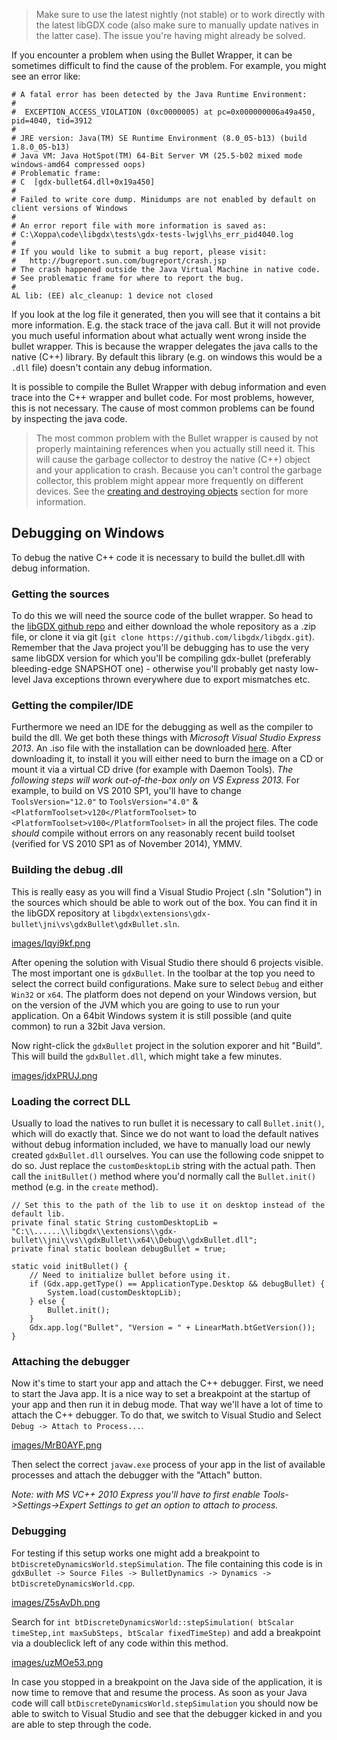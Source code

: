 > Make sure to use the latest nightly (not stable) or to work directly with the latest libGDX code (also make sure to manually update natives in the latter case). The issue you're having might already be solved.

If you encounter a problem when using the Bullet Wrapper, it can be sometimes difficult to find the cause of the problem. For example, you might see an error like:
```
# A fatal error has been detected by the Java Runtime Environment:
#
#  EXCEPTION_ACCESS_VIOLATION (0xc0000005) at pc=0x000000006a49a450, pid=4040, tid=3912
#
# JRE version: Java(TM) SE Runtime Environment (8.0_05-b13) (build 1.8.0_05-b13)
# Java VM: Java HotSpot(TM) 64-Bit Server VM (25.5-b02 mixed mode windows-amd64 compressed oops)
# Problematic frame:
# C  [gdx-bullet64.dll+0x19a450]
#
# Failed to write core dump. Minidumps are not enabled by default on client versions of Windows
#
# An error report file with more information is saved as:
# C:\Xoppa\code\libgdx\tests\gdx-tests-lwjgl\hs_err_pid4040.log
#
# If you would like to submit a bug report, please visit:
#   http://bugreport.sun.com/bugreport/crash.jsp
# The crash happened outside the Java Virtual Machine in native code.
# See problematic frame for where to report the bug.
#
AL lib: (EE) alc_cleanup: 1 device not closed
```
If you look at the log file it generated, then you will see that it contains a bit more information. E.g. the stack trace of the java call. But it will not provide you much useful information about what actually went wrong inside the bullet wrapper. This is because the wrapper delegates the java calls to the native (C++) library. By default this library (e.g. on windows this would be a `.dll` file) doesn't contain any debug information.

It is possible to compile the Bullet Wrapper with debug information and even trace into the C++ wrapper and bullet code. For most problems, however, this is not necessary. The cause of most common problems can be found by inspecting the java code.

> The most common problem with the Bullet wrapper is caused by not properly maintaining references when you actually still need it. This will cause the garbage collector to destroy the native (C++) object and your application to crash. Because you can't control the garbage collector, this problem might appear more frequently on different devices. See the [creating and destroying objects](https://github.com/libgdx/libgdx/wiki/Bullet%20Wrapper:%20Using%20the%20wrapper#creating-and-destroying-objects) section for more information.

Debugging on Windows
-----
To debug the native C++ code it is necessary to build the bullet.dll with debug information.

### Getting the sources ###
To do this we will need the source code of the bullet wrapper. So head to the [libGDX github repo](https://github.com/libgdx/libgdx) and either download the whole repository as a .zip file, or clone it via git (`git clone https://github.com/libgdx/libgdx.git`). Remember that the Java project you'll be debugging has to use the very same libGDX version for which you'll be compiling gdx-bullet (preferably bleeding-edge SNAPSHOT one) - otherwise you'll probably get nasty low-level Java exceptions thrown everywhere due to export mismatches etc.

### Getting the compiler/IDE ###
Furthermore we need an IDE for the debugging as well as the compiler to build the dll. We get both these things with *Microsoft Visual Studio Express 2013*. An .iso file with the installation can be downloaded [here](http://www.visualstudio.com/downloads/download-visual-studio-vs#d-express-windows-8). After downloading it, to install it you will either need to burn the image on a CD or mount it via a virtual CD drive (for example with Daemon Tools). *The following steps will work out-of-the-box only on VS Express 2013.* For example, to build on VS 2010 SP1, you'll have to change `ToolsVersion="12.0"` to `ToolsVersion="4.0"` & `<PlatformToolset>v120</PlatformToolset>` to `<PlatformToolset>v100</PlatformToolset>` in all the project files. The code *should* compile without errors on any reasonably recent build toolset (verified for VS 2010 SP1 as of November 2014), YMMV.

### Building the debug .dll ###
This is really easy as you will find a Visual Studio Project (.sln "Solution") in the sources which should be able to work out of the box. You can find it in the libGDX repository at `libgdx\extensions\gdx-bullet\jni\vs\gdxBullet\gdxBullet.sln`.

[images/Iqyi9kf.png](images/Iqyi9kf.png)

After opening the solution with Visual Studio there should 6 projects visible. The most important one is `gdxBullet`. In the toolbar at the top you need to select the correct build configurations. Make sure to select `Debug` and either `Win32` or `x64`. The platform does not depend on your Windows version, but on the version of the JVM which you are going to use to run your application. On a 64bit Windows system it is still possible (and quite common) to run a 32bit Java version.

Now right-click the `gdxBullet` project in the solution exporer and hit "Build". This will build the `gdxBullet.dll`, which might take a few minutes.

[images/jdxPRUJ.png](images/jdxPRUJ.png)

### Loading the correct DLL ###
Usually to load the natives to run bullet it is necessary to call `Bullet.init()`, which will do exactly that. Since we do not want to load the default natives without debug information included, we have to manually load our newly created `gdxBullet.dll` ourselves. You can use the following code snippet to do so. Just replace the `customDesktopLib` string with the actual path. Then call the `initBullet()` method where you'd normally call the `Bullet.init()` method (e.g. in the `create` method).

	// Set this to the path of the lib to use it on desktop instead of the default lib.
	private final static String customDesktopLib = "C:\\......\\libgdx\\extensions\\gdx-bullet\\jni\\vs\\gdxBullet\\x64\\Debug\\gdxBullet.dll";
	private final static boolean debugBullet = true;

	static void initBullet() {
		// Need to initialize bullet before using it.
		if (Gdx.app.getType() == ApplicationType.Desktop && debugBullet) {
			System.load(customDesktopLib);
		} else {
			Bullet.init();
		}
		Gdx.app.log("Bullet", "Version = " + LinearMath.btGetVersion());
	}

### Attaching the debugger ###
Now it's time to start your app and attach the C++ debugger. First, we need to start the Java app. It is a nice way to set a breakpoint at the startup of your app and then run it in debug mode. That way we'll have a lot of time to attach the C++ debugger. To do that, we switch to Visual Studio and Select `Debug -> Attach to Process...`.

[images/MrB0AYF.png](images/MrB0AYF.png)

Then select the correct `javaw.exe` process of your app in the list of available processes and attach the debugger with the "Attach" button.

*Note: with MS VC++ 2010 Express you'll have to first enable Tools->Settings->Expert Settings to get an option to attach to process.*

### Debugging ###
For testing if this setup works one might add a breakpoint to `btDiscreteDynamicsWorld.stepSimulation`. The file containing this code is in `gdxBullet -> Source Files -> BulletDynamics -> Dynamics -> btDiscreteDynamicsWorld.cpp`.

[images/Z5sAvDh.png](images/Z5sAvDh.png)

Search for `int btDiscreteDynamicsWorld::stepSimulation( btScalar timeStep,int maxSubSteps, btScalar fixedTimeStep)` and add a breakpoint via a doubleclick left of any code within this method.

[images/uzMOe53.png](images/uzMOe53.png)

In case you stopped in a breakpoint on the Java side of the application, it is now time to remove that and resume the process. As soon as your Java code will call `btDiscreteDynamicsWorld.stepSimulation` you should now be able to switch to Visual Studio and see that the debugger kicked in and you are able to step through the code.